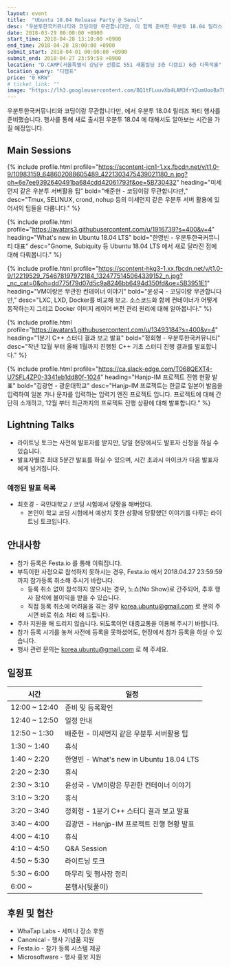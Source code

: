 ```yaml
---
layout: event
title:  "Ubuntu 18.04 Release Party @ Seoul"
desc: "우분투한국커뮤니티와 코딩이랑 무관합니다만, 이 함께 준비한 우분투 18.04 릴리스 파티 행사입니다."
date: 2018-03-29 00:00:00 +0900
start_time: 2018-04-28 13:10:00 +0900
end_time: 2018-04-28 18:00:00 +0900
submit_start: 2018-04-01 00:00:00 +0900
submit_end: 2018-04-27 23:59:59 +0900
location: "D.CAMP(서울특별시 강남구 선릉로 551 새롬빌딩 3층 디캠프) 6층 다목적홀"
location_query: "디캠프"
price: "0 KRW"
# ticket_link: ""
image: "https://lh3.googleusercontent.com/BQ1tFLuuvXb4LAM3frY2umUooBaT0_Oy7MJ78x7usxRXWGzP2ZmZ5qkn7BxQaQCOJb5Q3F0wj8jgEnzQsmNiL9wb6LtWUGX134WbRj1WCIf2RQgUiRjN-Szt4uphLeDrx10gZj6G1YFm_yV_jS-mGX3qZCcOQc0cSJ1XgJjVgRP2fIkGzJFctqWWdIkWU2iN-Keckcxb3R8xOkC0Tx6mJg7hXNtyXrbJBnh0mjWaInr-NI-DFcncBWVlpLZGtjBp-t1_GtZRzYZMIZtSO1MwWKT9QkJtK5gWJkjFQAykOOtXCM4vvPWTxhU7eigQSmyRUZahazOt223-FrANViNOYdhkCJ6Nx68F-lJJ8ucjXS2ii4O8OfEu_Uo651KTdwqemLlIK1F-9vuQ37qNWzDAp5hJhzmaU_f1GY-g4Hk2SEs8ufoJce3M3EsI7HSTnUuXirtxSzdt3ADJEQF-I5wKnpSnwHHNMwnNarKA8DoppdoLMLOqxGxdDAUK3OM7gMuZB5GBlWFRUJIA7tAtcs7CdGcHChu_6LIgPl7DuDG5dBDPwNknJum7exn24WkxKl8LzfDeexkEHldtvBjHrQd1vq2bZ2EUr5rsZjY1dS0TMCn9Rq9BECIRfGkx2gCLHGo1jsyT1U0oObf2r1SbM_tcHn0Mz1GA3ykt=w2856-h1606-no"
---
```


우분투한국커뮤니티와 코딩이랑 무관합니다만, 에서 우분투 18.04 릴리즈 파티 행사를 준비했습니다.
행사를 통해 새로 출시된 우분투 18.04 에 대해서도 알아보는 시간을 가질 예정입니다.

## Main Sessions

{% include profile.html
  profile="https://scontent-icn1-1.xx.fbcdn.net/v/t1.0-9/10983159_648602088605489_4221303475439021180_n.jpg?oh=6e7ee9392640491ba684cdd42061793f&oe=5B730432"
  heading="미세먼지 같은 우분투 서버활용 팁" bold="배준현 - 코딩이랑 무관합니다만,"
  desc="Tmux, SELINUX, crond, nohup 등의 미세먼지 같은 우분투 서버 활용에 있어서의 팁들을 다룹니다." %}

{% include profile.html
  profile="https://avatars3.githubusercontent.com/u/1916739?s=400&v=4"
  heading="What's new in Ubuntu 18.04 LTS" bold="한영빈 - 우분투한국커뮤니티 대표"
  desc="Gnome, Subiquity 등 Ubuntu 18.04 LTS 에서 새로 달라진 점에 대해 다뤄봅니다." %}

{% include profile.html
  profile="https://scontent-hkg3-1.xx.fbcdn.net/v/t1.0-9/12219529_754678197972184_1324775145064339152_n.jpg?_nc_cat=0&oh=dd775f79d07d5c9a8246bb6494d350fd&oe=5B3951E1"
  heading="VM이랑은 무관한 컨테이너 이야기" bold="윤성국 - 코딩이랑 무관합니다만,"
  desc="LXC, LXD, Docker를 비교해 보고. 소스코드화 함께 컨테이너가 어떻게 동작하는지 그리고 Docker 이미지 레이어 버전 관리 원리에 대해 알아봅니다." %}

{% include profile.html
  profile="https://avatars1.githubusercontent.com/u/13493184?s=400&v=4"
  heading="1분기 C++ 스터디 결과 보고 발표" bold="정회형 - 우분투한국커뮤니티"
  desc="작년 12월 부터 올해 1월까지 진행된 C++ 기초 스터디 진행 결과를 발표합니다." %}

{% include profile.html
  profile="https://ca.slack-edge.com/T068QEXT4-U7SFL4ZP0-3341eb1dd80f-1024"
  heading="Hanjp-IM 프로젝트 진행 현황 발표" bold="김광연 - 광운대학교"
  desc="Hanjp-IM 프로젝트는 한글로 일본어 발음을 입력하여 일본 가나 문자를 입력하는 입력기 엔진 프로젝트 입니다. 프로젝트에 대해 간단히 소개하고, 12월 부터 최근까지의 프로젝트 진행 상황에 대해 발표합니다." %}

## Lightning Talks
- 라이트닝 토크는 사전에 발표자를 받지만, 당일 현장에서도 발표자 신청을 하실 수 있습니다.
- 발표자별로 최대 5분간 발표를 하실 수 있으며, 시간 초과시 마이크가 다음 발표자에게 넘겨집니다.

### 예정된 발표 목록
- 최호경 - 국민대학교 / 코딩 시험에서 당황을 해버렸다.
  - 본인이 학교 코딩 시험에서 예상치 못한 상황에 당황했던 이야기를 다루는 라이트닝 토크입니다.

## 안내사항
- 참가 등록은 Festa.io 를 통해 이뤄집니다.
- 부득이한 사정으로 참석하지 못하시는 경우, Festa.io 에서 2018.04.27 23:59:59 까지 참가등록 취소해 주시기 바랍니다.
  - 등록 취소 없이 참석하지 않으시는 경우, 노쇼(No Show)로 간주되어, 추후 행사 참석에 불이익을 받을 수 있습니다.
  - 직접 등록 취소에 어려움을 겪는 경우 korea.ubuntu@gmail.com 로 문의 주시면 바로 취소 처리 해 드립니다.
- 주차 지원을 해 드리지 않습니다. 되도록이면 대중교통을 이용해 주시기 바랍니다.
- 참가 등록 시기를 놓쳐 사전에 등록을 못하셨어도, 현장에서 참가 등록을 하실 수 있습니다.
- 행사 관련 문의는 korea.ubuntu@gmail.com 로 해 주세요.

## 일정표

시간 | 일정
--- | ---
12:00 ~ 12:40 | 준비 및 등록확인
12:40 ~ 12:50 | 일정 안내
12:50 ~ 1:30 | 배준현 - 미세먼지 같은 우분투 서버활용 팁
1:30 ~ 1:40 | 휴식
1:40 ~ 2:20 | 한영빈 - What's new in Ubuntu 18.04 LTS
2:20 ~ 2:30 | 휴식
2:30 ~ 3:10 | 윤성국 - VM이랑은 무관한 컨테이너 이야기
3:10 ~ 3:20 | 휴식
3:20 ~ 3:40 | 정회형 - 1분기 C++ 스터디 결과 보고 발표
3:40 ~ 4:00 | 김광연 - Hanjp-IM 프로젝트 진행 현황 발표
4:00 ~ 4:10 | 휴식
4:10 ~ 4:50 | Q&A Session
4:50 ~ 5:30 | 라이트닝 토크
5:30 ~ 6:00 | 마무리 및 행사장 정리
6:00 ~ | 본행사(뒷풀이)

## 후원 및 협찬
- WhaTap Labs - 세미나 장소 후원
- Canonical - 행사 기념품 지원
- Festa.io - 참가 등록 시스템 제공
- Microsoftware - 행사 홍보 지원
